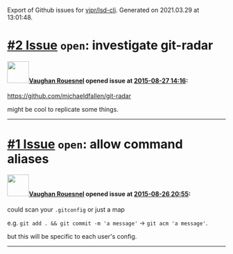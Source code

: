 Export of Github issues for [vjpr/lsd-cli](https://github.com/vjpr/lsd-cli). Generated on 2021.03.29 at 13:01:48.

# [\#2 Issue](https://github.com/vjpr/lsd-cli/issues/2) `open`: investigate git-radar

#### <img src="https://avatars.githubusercontent.com/u/281413?v=4" width="50">[Vaughan Rouesnel](https://github.com/vjpr) opened issue at [2015-08-27 14:16](https://github.com/vjpr/lsd-cli/issues/2):

https://github.com/michaeldfallen/git-radar

might be cool to replicate some things.





-------------------------------------------------------------------------------

# [\#1 Issue](https://github.com/vjpr/lsd-cli/issues/1) `open`: allow command aliases

#### <img src="https://avatars.githubusercontent.com/u/281413?v=4" width="50">[Vaughan Rouesnel](https://github.com/vjpr) opened issue at [2015-08-26 20:55](https://github.com/vjpr/lsd-cli/issues/1):

could scan your `.gitconfig` or just a map

e.g.  `git add . && git commit -m 'a message'` -> `git acm 'a message'`.

but this will be specific to each user's config.





-------------------------------------------------------------------------------

